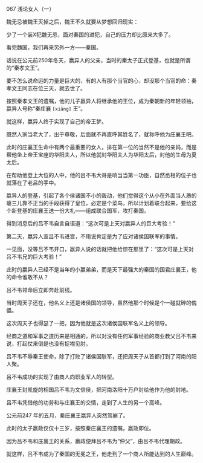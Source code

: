 067 浅论女人（一）




魏无忌被魏王灭掉之后，魏王不久就要从梦想回归现实：

少了一个装X犯魏无忌，面对秦国的进犯，自己的压力却比原来大多了。

看完魏国，我们再来另外一方——秦国。



话说在公元前250年冬天，嬴异人的父亲，当时的秦太子正式登基，也就是所谓的“秦孝文王”。

要不怎么说命运的力量是巨大的，有的人有那个当官的心，却没那个当官的命：秦孝文王同志在位三天，就去世了。

按照秦孝文王的遗嘱，他的儿子嬴异人将继承他的王位，成为秦朝新的年轻领袖，嬴异人号称“秦庄襄 `[xiāng]` 王”。

就这样，嬴异人终于实现了自己的帝王梦。



既然人家当老大了，出于尊敬，后面就不再直呼其姓名了，就称呼他为庄襄王吧。

此时的庄襄王生命中有两个最重要的女人，排在第一位的当然不是他的亲妈，而是帮他坐上帝王宝座的华阳夫人，所以他就封华阳夫人为华阳太后，封他的生母为夏太后。

在帮助他登上大位的人中，他的吕不韦大哥是响当当第一功臣，自然丞相的位子也就落在了老吕的手中。

嬴异人的登基，引起了各个侯诸国不小的轰动，他们觉得这个从小在外面当人质的瘪三儿靠不正当的手段获得了皇位，必定是个菜鸟，所以计划着联合起来，要给这个新登基的庄襄王送一份大礼——组成联合国军，攻打秦国。

得到消息后的吕不韦自言自语道：“这次可是上天对嬴异人的巨大考验！”



第二天，嬴异人宣吕不韦进宫，不用说肯定是为了应对诸侯国联军的事情。

一见面，没等吕不韦开口，嬴异人说的话就把他给惊在那里了：“这次可是上天对吕不韦兄的巨大考验！”

此时的嬴异人已经不是当年的小赢弟弟，而是天下最强大的秦国的国君庄襄王，他的命令谁敢不从？

吕不韦领命后立即奔赴前线。



当时周天子还在，他名义上还是诸侯国的领导，虽然他那个时候是个一碰就碎的傀儡。

这次周天子也得瑟了一把，因为他就是这次诸侯国联军名义上的领导。

经商之道和军事之道历来是相通的，所以对没有任何军事经验的商业教父吕不韦来说，打起仗来倒是也没有捉襟见肘。

吕不韦不辱秦王使命，除了打败了诸侯国联军，还把周天子从首都打到了河南的阳人聚。

吕不韦成功的实现了由商人向职业军人的转型。

庄襄王封凯旋的相国吕不韦为文信侯，把河南洛阳十万户封给他作为他的封地。

吕不韦凭借他的功劳和与庄襄王的交情，走到了人生的另一个高峰。



公元前247 年的五月，秦庄襄王嬴异人突然驾崩了。

此时的太子嬴政仅仅十三岁，按照秦庄襄王的遗嘱，嬴政即位。

因为吕不韦和庄襄王的关系，嬴政便拜吕不韦为“仲父”，由吕不韦代理朝政。

就这样，吕不韦成为了秦国的无冕之王，他走到了一个商人所能达到的人生巅峰。

